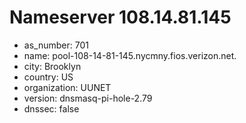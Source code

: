 # Nameserver 108.14.81.145

* as_number: 701
* name: pool-108-14-81-145.nycmny.fios.verizon.net.
* city: Brooklyn
* country: US
* organization: UUNET
* version: dnsmasq-pi-hole-2.79
* dnssec: false
